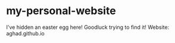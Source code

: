 # my-personal-website
 
I've hidden an easter egg here! Goodluck trying to find it!
Website: aghad.github.io
